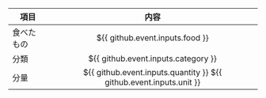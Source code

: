 | 項目 | 内容 |
| --- | :---: |
| 食べたもの | ${{ github.event.inputs.food }} |
| 分類 | ${{ github.event.inputs.category }} |
| 分量 | ${{ github.event.inputs.quantity }} ${{ github.event.inputs.unit }} |
